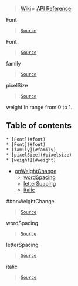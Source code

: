 > [Wiki](Home) ▸ [API Reference](API-Reference)

Font
> [`Source`](/Neft-io/neft/tree/master/src/renderer/types/basics/item/types/text/font.litcoffee#font-extension)

Font
> [`Source`](/Neft-io/neft/tree/master/src/renderer/types/basics/item/types/text/font.litcoffee#font-font)

family
> [`Source`](/Neft-io/neft/tree/master/src/renderer/types/basics/item/types/text/font.litcoffee#string-fontfamily--sansserif-signal-fontonfamilychangestring-oldvalue)

pixelSize
> [`Source`](/Neft-io/neft/tree/master/src/renderer/types/basics/item/types/text/font.litcoffee#float-fontpixelsize--14-signal-fontonpixelsizechangestring-oldvalue)

weight
In range from 0 to 1.

## Table of contents
    * [Font](#font)
    * [Font](#font)
    * [family](#family)
    * [pixelSize](#pixelsize)
    * [weight](#weight)
  * [onWeightChange](#onweightchange)
    * [wordSpacing](#wordspacing)
    * [letterSpacing](#letterspacing)
    * [italic](#italic)

##onWeightChange
> [`Source`](/Neft-io/neft/tree/master/src/renderer/types/basics/item/types/text/font.litcoffee#signal-fontonweightchangefloat-oldvalue)

wordSpacing
> [`Source`](/Neft-io/neft/tree/master/src/renderer/types/basics/item/types/text/font.litcoffee#hidden-float-fontwordspacing--0-hidden-signal-fontonwordspacingchangefloat-oldvalue)

letterSpacing
> [`Source`](/Neft-io/neft/tree/master/src/renderer/types/basics/item/types/text/font.litcoffee#hidden-float-fontletterspacing--0-hidden-signal-fontonletterspacingchangefloat-oldvalue)

italic
> [`Source`](/Neft-io/neft/tree/master/src/renderer/types/basics/item/types/text/font.litcoffee#boolean-fontitalic--false-signal-fontonitalicchangeboolean-oldvalue)


